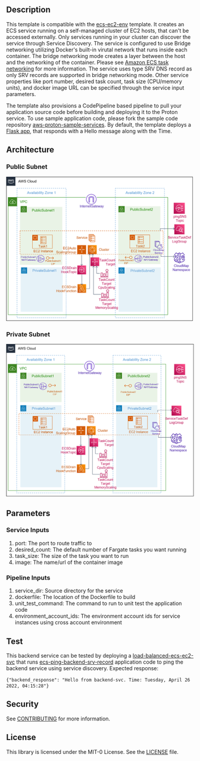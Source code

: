 ## Description

This template is compatible with the [ecs-ec2-env](../../environment-templates/ecs-ec2-env) template. It creates an ECS service running on a self-managed cluster of EC2 hosts, that can't be accessed externally. Only services running in your cluster can discover the service through Service Discovery. The service is configured to use Bridge networking utilizing Docker's built-in virutal network that runs inside each container. The bridge networking mode creates a layer between the host and the networking of the container. Please see [Amazon ECS task networking](https://docs.aws.amazon.com/AmazonECS/latest/developerguide/task-networking.html) for more information. The service uses type SRV DNS record as only SRV records are supported in bridge networking mode. Other service properties like port number, desired task count, task size (CPU/memory units), and docker image URL can be specified through the service input parameters. 

The template also provisions a CodePipeline based pipeline to pull your application source code before building and deploying it to the Proton service. To use sample application code, please fork the sample code repository [aws-proton-sample-services](https://github.com/aws-samples/aws-proton-sample-services). By default, the template deploys a [Flask app](https://github.com/aws-samples/aws-proton-sample-services/tree/main/ecs-backend), that responds with a Hello message along with the Time. 

## Architecture

### Public Subnet
![backend-ecs-ec2-public-srv](../../images/backend-ecs-ec2-public-srv.png)

### Private Subnet
![backend-ecs-ec2-private-srv](../../images/backend-ecs-ec2-private-srv.png)

## Parameters

### Service Inputs

1. port: The port to route traffic to
2. desired_count: The default number of Fargate tasks you want running
3. task_size: The size of the task you want to run
4. image: The name/url of the container image

### Pipeline Inputs

1. service_dir: Source directory for the service
2. dockerfile: The location of the Dockerfile to build
3. unit_test_command: The command to run to unit test the application code
4. environment_account_ids: The environment account ids for service instances using cross account environment

## Test
This backend service can be tested by deploying a [load-balanced-ecs-ec2-svc](../load-balanced-ecs-ec2-svc) that runs [ecs-ping-backend-srv-record](https://github.com/aws-samples/aws-proton-sample-services/tree/main/ecs-ping-backend-srv-record) application code to ping the backend service using service discovery. Expected response:
```
{"backend_response": "Hello from backend-svc. Time: Tuesday, April 26 2022, 04:15:28"}
```

## Security

See [CONTRIBUTING](../../CONTRIBUTING.md#security-issue-notifications) for more information.

## License

This library is licensed under the MIT-0 License. See the [LICENSE](../../LICENSE) file.


